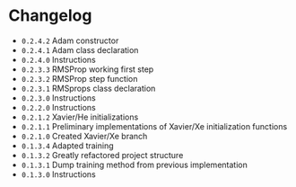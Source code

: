# Changelog

- ``0.2.4.2`` Adam constructor
- ``0.2.4.1`` Adam class declaration
- ``0.2.4.0`` Instructions
- ``0.2.3.3`` RMSProp working first step
- ``0.2.3.2`` RMSProp step function
- ``0.2.3.1`` RMSprops class declaration
- ``0.2.3.0`` Instructions
- ``0.2.2.0`` Instructions
- ``0.2.1.2``   Xavier/He initializations 
- ``0.2.1.1``   Preliminary implementations of Xavier/Xe initialization functions
- ``0.2.1.0``   Created Xavier/Xe branch
- ``0.1.3.4``   Adapted training
- ``0.1.3.2``   Greatly refactored project structure
- ``0.1.3.1``   Dump training method from previous implementation
- ``0.1.3.0``   Instructions